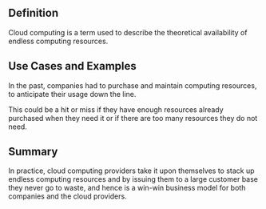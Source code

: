 ## Definition
Cloud computing is a term used to describe the theoretical availability of endless computing resources.

## Use Cases and Examples
In the past, companies had to purchase and maintain computing resources, to anticipate their usage down the line.

This could be a hit or miss if they have enough resources already purchased when they need it or if there are too many resources they do not need.

## Summary
In practice, cloud computing providers take it upon themselves to stack up endless computing resources and by issuing them to a large customer base they never go to waste, and hence is a win-win business model for both companies and the cloud providers. 
